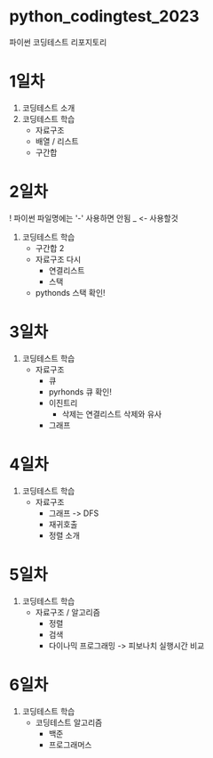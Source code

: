 # python_codingtest_2023
파이썬 코딩테스트 리포지토리

# 1일차 
 1. 코딩테스트 소개
 2. 코딩테스트 학습
    - 자료구조  
    - 배열 / 리스트
    - 구간합


# 2일차
! 파이썬 파일명에는 '-' 사용하면 안됨 _ <- 사용할것
 1. 코딩테스트 학습
    - 구간합 2
    - 자료구조 다시
      - 연결리스트
      - 스택
    - pythonds 스택 확인!


# 3일차
1. 코딩테스트 학습
   - 자료구조
      - 큐
      - pyrhonds 큐 확인!
      - 이진트리
         - 삭제는 연결리스트 삭제와 유사
      - 그래프

# 4일차
1. 코딩테스트 학습
   - 자료구조
      - 그래프 -> DFS
      - 재귀호출
      - 정렬 소개


# 5일차 
1. 코딩테스트 학습
   - 자료구조 /  알고리즘
      - 정렬
      - 검색
      - 다이나믹 프로그래밍 -> 피보나치 실행시간 비교


# 6일차
1. 코딩테스트 학습
   - 코딩테스트 알고리즘
      - 백준 
      - 프로그래머스